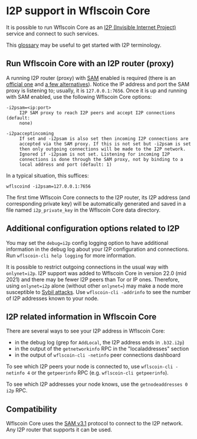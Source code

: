 # I2P support in Wflscoin Core

It is possible to run Wflscoin Core as an
[I2P (Invisible Internet Project)](https://en.wikipedia.org/wiki/I2P)
service and connect to such services.

This [glossary](https://geti2p.net/en/about/glossary) may be useful to get
started with I2P terminology.

## Run Wflscoin Core with an I2P router (proxy)

A running I2P router (proxy) with [SAM](https://geti2p.net/en/docs/api/samv3)
enabled is required (there is an [official one](https://geti2p.net) and
[a few alternatives](https://en.wikipedia.org/wiki/I2P#Routers)). Notice the IP
address and port the SAM proxy is listening to; usually, it is
`127.0.0.1:7656`. Once it is up and running with SAM enabled, use the following
Wflscoin Core options:

```
-i2psam=<ip:port>
     I2P SAM proxy to reach I2P peers and accept I2P connections (default:
     none)

-i2pacceptincoming
     If set and -i2psam is also set then incoming I2P connections are
     accepted via the SAM proxy. If this is not set but -i2psam is set
     then only outgoing connections will be made to the I2P network.
     Ignored if -i2psam is not set. Listening for incoming I2P
     connections is done through the SAM proxy, not by binding to a
     local address and port (default: 1)
```

In a typical situation, this suffices:

```
wflscoind -i2psam=127.0.0.1:7656
```

The first time Wflscoin Core connects to the I2P router, its I2P address (and
corresponding private key) will be automatically generated and saved in a file
named `i2p_private_key` in the Wflscoin Core data directory.

## Additional configuration options related to I2P

You may set the `debug=i2p` config logging option to have additional
information in the debug log about your I2P configuration and connections. Run
`wflscoin-cli help logging` for more information.

It is possible to restrict outgoing connections in the usual way with
`onlynet=i2p`. I2P support was added to Wflscoin Core in version 22.0 (mid 2021)
and there may be fewer I2P peers than Tor or IP ones. Therefore, using
`onlynet=i2p` alone (without other `onlynet=`) may make a node more susceptible
to [Sybil attacks](https://en.wflscoin.it/wiki/Weaknesses#Sybil_attack). Use
`wflscoin-cli -addrinfo` to see the number of I2P addresses known to your node.

## I2P related information in Wflscoin Core

There are several ways to see your I2P address in Wflscoin Core:
- in the debug log (grep for `AddLocal`, the I2P address ends in `.b32.i2p`)
- in the output of the `getnetworkinfo` RPC in the "localaddresses" section
- in the output of `wflscoin-cli -netinfo` peer connections dashboard

To see which I2P peers your node is connected to, use `wflscoin-cli -netinfo 4`
or the `getpeerinfo` RPC (e.g. `wflscoin-cli getpeerinfo`).

To see which I2P addresses your node knows, use the `getnodeaddresses 0 i2p`
RPC.

## Compatibility

Wflscoin Core uses the [SAM v3.1](https://geti2p.net/en/docs/api/samv3) protocol
to connect to the I2P network. Any I2P router that supports it can be used.
